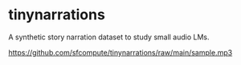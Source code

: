 # tinynarrations
A synthetic story narration dataset to study small audio LMs.

[](https://github.com/sfcompute/tinynarrations/raw/main/sample.mp3)https://github.com/sfcompute/tinynarrations/raw/main/sample.mp3
